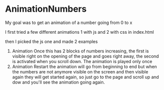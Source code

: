 # AnimationNumbers

My goal was to get an animation of a number going from 0 to x

I first tried a few different animations 1 with js and 2 with css
in index.html

then I picked the js one and made 2 examples
1) Animation Once 
this has 2 blocks of numbers increasing, the first is visible right on the opening of the page and goes right away, the second is activated when you scroll down. The animation is played only once
2) Animation Restart
the animation will go from beginning to end but when the numbers are not anymore visible on the screen and then visible again they will get started again, so just go to the page and scroll up and dow and you'll see the animation going again.

